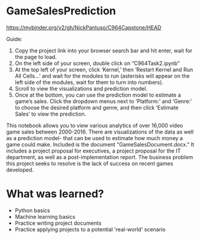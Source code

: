 # GameSalesPrediction

https://mybinder.org/v2/gh/NickPantuso/C964Capstone/HEAD

Guide:
1.	Copy the project link into your browser search bar and hit enter, wait for the page to load.
2.	On the left side of your screen, double click on “C964Task2.ipynb”
3.	At the top left of your screen, click ‘Kernel,’ then ‘Restart Kernel and Run All Cells…’ and wait for the modules to run (asterisks will appear on the left side of the modules, wait for them to turn into numbers).
4.	Scroll to view the visualizations and prediction model.
5.	Once at the bottom, you can use the prediction model to estimate a game’s sales. Click the dropdown menus next to ‘Platform:’ and ‘Genre:’ to choose the desired platform and genre, and then click ‘Estimate Sales’ to view the prediction.

This notebook allows you to view various analytics of over 16,000 video game sales between 2000-2016. There are visualizations of the data as well as a prediction model-
that can be used to estimate how much money a game could make.
Included is the document "GameSalesDocument.docx." It includes a project proposal for executives, a project proposal for the IT department, as well as a post-implementation report.
The business problem this project seeks to resolve is the lack of success on recent games developed.

# What was learned?

* Python basics
* Machine learning basics
* Practice writing project documents
* Practice applying projects to a potential 'real-world' scenario
